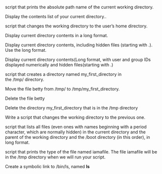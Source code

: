 script that prints the absolute path name of the current working directory.

Display the contents list of your current directory..

script that changes the working directory to the user’s home directory.

Display current directory contents in a long format.

Display current directory contents, including hidden files (starting with .). Use the long format.

Display current directory contents(Long format, with user and group IDs displayed numerically and hidden files(starting with .)
 
script that creates a directory named my_first_directory in the /tmp/ directory.

Move the file betty from /tmp/ to /tmp/my_first_directory.

Delete the file betty

Delete the directory my_first_directory that is in the /tmp directory

Write a script that changes the working directory to the previous one.

script that lists all files (even ones with names beginning with a period character, which are normally hidden) in the current directory and the parent of the working directory and the /boot directory (in this order), in long format.

script that prints the type of the file named iamafile. The file iamafile will be in the /tmp directory when we will run your script.

Create a symbolic link to /bin/ls, named __ls__
